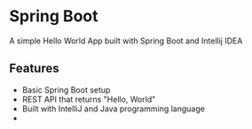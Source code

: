 # Spring Boot 

A simple Hello World App built with Spring Boot and Intellij IDEA 

## Features

- Basic Spring Boot setup
- REST API that returns "Hello, World"
- Built with IntelliJ and Java programming language 
- 